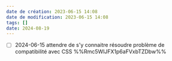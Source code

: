 ```yaml
---
date de création: 2023-06-15 14:08
date de modification: 2023-06-15 14:08
tags: []
date: 2024-08-19
---
```

- [ ] 2024-06-15 attendre de s'y connaitre résoudre problème de compatibilité avec CSS  %%Rmc5WlJFX1p6aFVxbTZDbw%%
